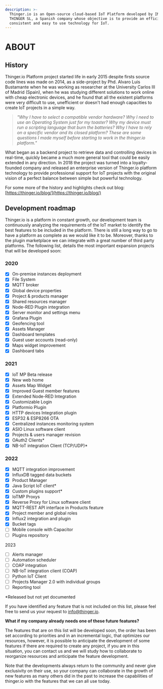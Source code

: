 ```yaml
---
description: >-
  Thinger.io is an Open-source cloud-based IoT Platform developed by INTERNET OF
  THINGER SL, a Spanish company whose objective is to provide an efficient,
  consistent and easy to use technology for IoT.
---
```


# ABOUT

## History

Thinger.io Platform project started life in early 2015 despite firsts source code lines was made on 2014, as a side-project by Phd. Alvaro Luis Bustamante when he was working as researcher at the University Carlos III of Madrid (Spain), when he was studying different solutions to work online with cheap electronic devices, and he found that all the existent platforms were very difficult to use, unefficient or doesn't had enough capacities to create IoT projects in a simple way.&#x20;

> _"Why I have to select a compatible vendor hardware? Why I need to use an Operating System just for my toaster? Why my device must run a scripting language that burn the batteries? Why I have to rely on a specific vendor and its closed platform? These are some questions I made myself before starting to work in the thinger.io platform."_

What began as a backend project to retrieve data and controlling devices in real-time,  quickly became a much more general tool that could be easily extended in any direction. In 2018 the project was turned into a loyalty-founded company and released an enterprise version of Thinger.io platform technology to provide professional support for IoT projects with the original vision of a perfect balance between simple but powerful technology.  &#x20;



For some more of the history and highlights check out blog: [https://thinger.io/blog/](https://thinger.io/blog/)

## Development roadmap&#x20;

Thinger.io is a platform in constant growth, our development team is continuously analyzing the requirements of the IoT market to identify the best features to be included in the platform. There is still a long way to go to have a platform as complete as we would like it to be. Moreover, thanks to the plugin marketplace we can integrate with a great number of third party platforms. The following list, details the most important expansion projects that will be developed soon:

### 2020

* [x] On-premise instances deployment&#x20;
* [x] File System&#x20;
* [x] MQTT broker
* [x] Global device properties&#x20;
* [x] Project & products manager
* [x] Shared resources manager
* [x] Node-RED Plugin integration
* [x] Server monitor and settings menu&#x20;
* [x] Grafana Plugin
* [x] Geofencing tool
* [x] Assets Manager
* [x] Dashboard templates
* [x] Guest user accounts (read-only)
* [x] Maps widget improvement&#x20;
* [x] Dashboard tabs

### 2021

* [x] IoT MP Beta release
* [x] New web home
* [x] Assets Map Widget
* [x] Improved Guest member features
* [x] Extended Node-RED Integration
* [x] Customizable Login&#x20;
* [x] Platformio Plugin
* [x] HTTP devices Integration plugin
* [x] ESP32 & ESP8266 OTA
* [x] Centralized instances monitoring system
* [x] ASIO Linux software client
* [x] Projects & users manager revision
* [x] OAuth2 Clients\*
* [x] NB-IoT integration Client (TCP/UDP)\*

### 2022

* [x] MQTT integration improvement&#x20;
* [x] InfluxDB tagged data buckets
* [x] Product Manager
* [x] Java Script IoT client\*
* [x] Custom plugins support\*
* [x] IoTMP Proxys
* [x] Reverse Proxy for Linux software client
* [x] MQTT-REST API interface in Products feature
* [x] Project member and global roles
* [x] Influx2 integration and plugin
* [x] Bucket tags
* [ ] Mobile console with Capacitor
* [ ] Plugins repository

2023

* [ ] Alerts manager&#x20;
* [ ] Automation scheduler
* [ ] COAP integration
* [ ] NB-IoT integration client (COAP)
* [ ] Python IoT Client
* [ ] Projects Manager 2.0 with individual groups
* [ ] Reporting tool

\*Released but not yet documented

If you have identified any feature that is not included on this list, please feel free to send us your request to info@thinger.io.&#x20;

**What if my company already needs one of these future features?**&#x20;

The features that are on this list will be developed soon, the order has been set according to priorities and in an incremental logic, that optimizes our resources, however, it is possible to anticipate the development of some features if there are required to create any project, if you are in this situation, you can contact us and we will study how to collaborate to reorganize resources and anticipate the feature development.&#x20;

Note that the developments always return to the community and never give exclusivity on their use, so your company can collaborate in the growth of new features as many others did in the past to increase the capabilities of thinger.io with the features that we can all use today.

